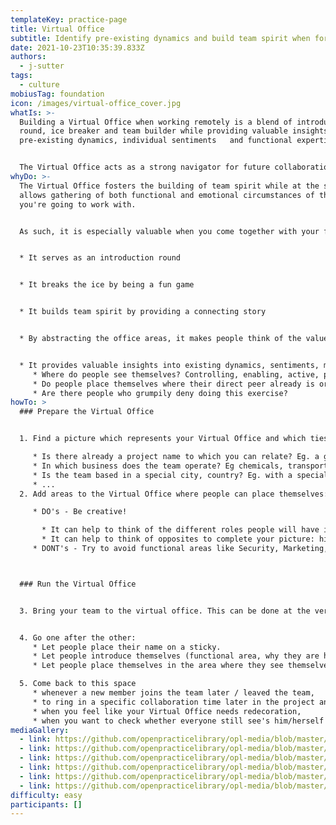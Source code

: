 ```yaml
---
templateKey: practice-page
title: Virtual Office
subtitle: Identify pre-existing dynamics and build team spirit when forming a new team
date: 2021-10-23T10:35:39.833Z
authors:
  - j-sutter
tags:
  - culture
mobiusTag: foundation
icon: /images/virtual-office_cover.jpg
whatIs: >-
  Building a Virtual Office when working remotely is a blend of introduction
  round, ice breaker and team builder while providing valuable insights into
  pre-existing dynamics, individual sentiments   and functional expertise.  


  The Virtual Office acts as a strong navigator for future collaboration between groups of people and individuals in your newly formed team.
whyDo: >-
  The Virtual Office fosters the building of team spirit while at the same time
  allows gathering of both functional and emotional circumstances of the people
  you're going to work with. 


  As such, it is especially valuable when you come together with your future team for the first time. 


  * It serves as an introduction round


  * It breaks the ice by being a fun game


  * It builds team spirit by providing a connecting story 


  * By abstracting the office areas, it makes people think of the value they will provide to the team rather than focusing on their functional expertise


  * It provides valuable insights into existing dynamics, sentiments, moods, motivation:
     * Where do people see themselves? Controlling, enabling, active, passive, ...?
     * Do people place themselves where their direct peer already is or do they break out? Eg. all storage people group in the same area?
     * Are there people who grumpily deny doing this exercise?
howTo: >
  ### Prepare the Virtual Office


  1. Find a picture which represents your Virtual Office and which ties back to a story: 

     * Is there already a project name to which you can relate? Eg. a greek saga, a planet, ...
     * In which business does the team operate? Eg chemicals, transportation, ...
     * Is the team based in a special city, country? Eg. with a special landmark, ...
     * ...
  2. Add areas to the Virtual Office where people can place themselves:

     * DO's - Be creative! 

       * It can help to think of the different roles people will have in the team. But don't be surprised if they don't place themselves where you actually expected them to (and that's a good thing!)! 
       * It can help to think of opposites to complete your picture: high-low, inside-outside, calm-busy, technical-non technical, ...
     * DONT's - Try to avoid functional areas like Security, Marketing, Storage, Network, ... because that will hinder people to think of the actual value they bring to the team and will deprive you of valuable insights about dynamics and sentiments.



  ### Run the Virtual Office


  3. Bring your team to the virtual office. This can be done at the very beginning of your gathering, so you can combine introduction round, ice breaker and expectation gathering in one exercise.


  4. Go one after the other:
     * Let people place their name on a sticky.
     * Let people introduce themselves (functional area, why they are here, ...).
     * Let people place themselves in the area where they see themselves most and ask them to explain why.

  5. Come back to this space 
     * whenever a new member joins the team later / leaved the team,
     * to ring in a specific collaboration time later in the project and highlight the virtual gathering,
     * when you feel like your Virtual Office needs redecoration,
     * when you want to check whether everyone still see's him/herself in the same area or if dynamics have changed.
mediaGallery:
  - link: https://github.com/openpracticelibrary/opl-media/blob/master/Virtual-Office_1.jpg
  - link: https://github.com/openpracticelibrary/opl-media/blob/master/Virtual_Office_2.jpg
  - link: https://github.com/openpracticelibrary/opl-media/blob/master/Virtual-Office_3.jpg
  - link: https://github.com/openpracticelibrary/opl-media/blob/master/Virtual-Office_4.jpg
  - link: https://github.com/openpracticelibrary/opl-media/blob/master/Virtual-Office_5.jpg
  - link: https://github.com/openpracticelibrary/opl-media/blob/master/Virtual-Office_6.jpg
difficulty: easy
participants: []
---
```

